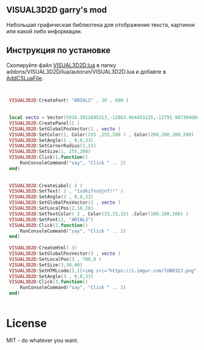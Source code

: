  ## VISUAL3D2D garry's mod 
Небольшая графическая библиотека для отображения текста, картинок или какой либо информации.
## Инструкция по установке 
Скопируйте файл [VISUAL3D2D.lua](../master/VISUAL3D2D.lua) в папку addons/VISUAL3D2D/lua/autorun/VISUAL3D2D.lua
и добавте в [AddCSLuaFile](https://wiki.facepunch.com/gmod/Global.AddCSLuaFile).
```lua
 
 
 VISUAL3D2D:CreateFont( "ARIAL2" , 20 , 800 )
  
 
 local vecto = Vector(5916.3012695313,-12863.064453125,-12791.987304688 + 40)
 VISUAL3D2D:CreatePanel(1 )
 VISUAL3D2D:SetGlobalPosVector(1 , vecto )
 VISUAL3D2D:SetColor(1, Color(255 ,255,200 ) , Color(200,200,200,200) )
 VISUAL3D2D:SetAngle(1 , 0,0,33)
 VISUAL3D2D:SetCornerRadius(1,15)
 VISUAL3D2D:SetSize(1, 255,200)
 VISUAL3D2D:Click(1,function()
	 RunConsoleCommand("say", "Click " .. 2)
 end)
 
 
 VISUAL3D2D:CreateLabel( 2 )
 VISUAL3D2D:SetText( 2 , "1sdkifnsdjnf!!" )
 VISUAL3D2D:SetAngle(2 , 0,0,33)
 VISUAL3D2D:SetGlobalPosVector(2 , vecto )
 VISUAL3D2D:SetLocalPos(2,10,20)
 VISUAL3D2D:SetTextColor( 2 , Color(33,33,33) ,Color(100,100,100) )
 VISUAL3D2D:SetFont(2, "ARIAL2")
 VISUAL3D2D:Click(2,function()
	 RunConsoleCommand("say", "Click " .. 2)
 end)
 
 VISUAL3D2D:CreateHtml( 3)
 VISUAL3D2D:SetGlobalPosVector(3 , vecto )
 VISUAL3D2D:SetLocalPos(3 , 700,0 )
 VISUAL3D2D:SetSize(3,30,90)
 VISUAL3D2D:SetHTMLcode(3,[[<img src="https://i.imgur.com/lUN832J.png" width="70" height="70"/>]])
 VISUAL3D2D:SetAngle(3 , 0,0,33)
 VISUAL3D2D:Click(3,function()
	 RunConsoleCommand("say", "Click " .. 3)
 end)
 
```
# License
MIT - do whatever you want.
